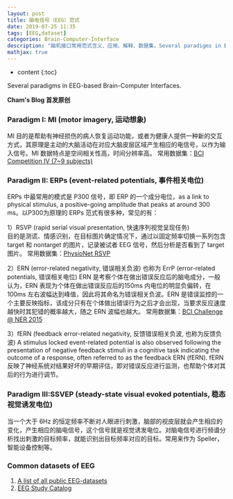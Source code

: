 ```yaml
---
layout: post
title: 脑电信号（EEG）范式
date: 2019-07-25 11:35
tags: [EEG,dataset]
categories: Brain-Computer-Interface
description: "脑机接口常用范式含义、应用、解释、数据集，Several paradigms in EEG-based Brain-Computer Interfaces"
mathjax: true
---
```


* content
{:toc}

Several paradigms in EEG-based Brain-Computer Interfaces.  <!--more-->

**Cham's Blog 首发原创**



### Paradigm I: MI (motor imagery, 运动想象)

MI 目的是帮助有神经损伤的病人恢复运动功能，或者为健康人提供一种新的交互方式，其原理是主动的大脑活动在对应大脑皮层区域产生相应的电信号，以作为输入信号。MI 数据特点是空间相关性高，时间分辨率高。
常用数据集：[BCI Competition IV  (7~9 subjects)](http://www.bbci.de/competition/iv/desc_1.html)



### Paradigm II: ERPs (event-related potentials, 事件相关电位)

ERPs 中最常用的模式是 P300 信号，即 ERP 的一个成分电位，as a link to physical stimulus,  a positive-going amplitude that peaks at around 300 ms。以P300为原理的 ERPs 范式有很多种，常见的有：

1）RSVP (rapid serial visual presentation, 快速序列视觉呈现任务)  
目的是测谎、情感识别，在目标图片确定情况下，通过以固定频率切换一系列包含 target 和 nontarget 的图片，记录被试者 EEG 信号，然后分析是否看到了 target图片。
常用数据集：[PhysioNet RSVP](https://www.physionet.org/content/ltrsvp/1.0.0/)

2）ERN (error-related negativity, 错误相关负波) 也称为 ErrP (error-related potentials, 错误相关电位) 
ERN 是考察个体在做出错误反应后的脑电成分，一般认为，ERN 表现为个体在做出错误反应后的150ms 内电位的明显负偏转，在 100ms 左右波幅达到峰值，因此将其命名为错误相关负波。ERN 是错误监控的一个主要反映指标，该成分只有在个体做出错误行为之后才会出现，当要求反应速度越快时其犯错的概率越大，随之 ERN 波幅也越大。
常用数据集：[BCI Challenge @ NER 2015](https://www.kaggle.com/c/inria-bci-challenge)

3）fERN (feedback error-related negativity, 反馈错误相关负波, 也称为反馈负波)
A stimulus locked event-related potential is also observed following the presentation of negative feedback stimuli in a cognitive task indicating the outcome of a response, often referred to as the feedback ERN (fERN). fERN 反映了神经系统对结果好坏的早期评估，即对错误反应进行监测，也帮助个体对其后的行为进行调节。



### Paradigm III:SSVEP (steady-state visual evoked potentials, 稳态视觉诱发电位) 

当一个大于 6Hz 的恒定频率不断对人眼进行刺激，脑部的视皮层就会产生相应的变化，产生相应的脑电信号，这个信号就是视觉诱发电位。对脑电信号进行频谱分析找出刺激的目标频率，就能识别出目标频率对应的目标。常用来作为 Speller，智能设备控制等。



### Common datasets of EEG

1. [A list of all public EEG-datasets](https://github.com/meagmohit/EEG-Datasets)
2. [EEG Study Catalog](http://studycatalog.org/)

